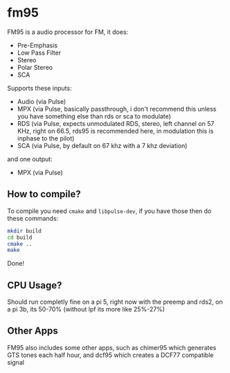 # fm95

FM95 is a audio processor for FM, it does:

- Pre-Emphasis
- Low Pass Filter
- Stereo
- Polar Stereo
- SCA

Supports these inputs:

- Audio (via Pulse)
- MPX (via Pulse, basically passthrough, i don't recommend this unless you have something else than rds or sca to modulate)
- RDS (via Pulse, expects unmodulated RDS, stereo, left channel on 57 KHz, right on 66.5, rds95 is recommended here, in modulation this is inphase to the pilot)
- SCA (via Pulse, by default on 67 khz with a 7 khz deviation)

and one output:

- MPX (via Pulse)

## How to compile?

To compile you need `cmake` and `libpulse-dev`, if you have those then do these commands:

```bash
mkdir build
cd build
cmake ..
make
```

Done!

## CPU Usage?

Should run completly fine on a pi 5, right now with the preemp and rds2, on a pi 3b, its 50-70% (without lpf its more like 25%-27%)

## Other Apps

FM95 also includes some other apps, such as chimer95 which generates GTS tones each half hour, and dcf95 which creates a DCF77 compatible signal
